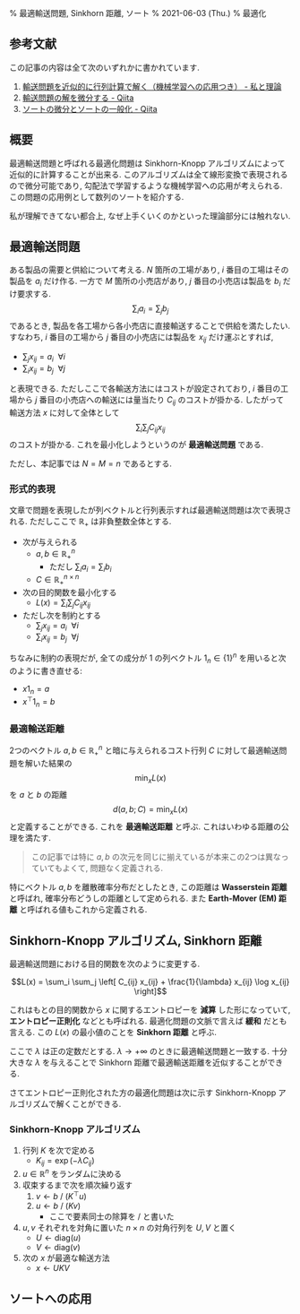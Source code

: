 % 最適輸送問題, Sinkhorn 距離, ソート
% 2021-06-03 (Thu.)
% 最適化

## 参考文献

この記事の内容は全て次のいずれかに書かれています.

1. [輸送問題を近似的に行列計算で解く（機械学習への応用つき） - 私と理論](https://theory-and-me.hatenablog.com/entry/2021/05/09/181435)
2. [輸送問題の解を微分する - Qiita](https://qiita.com/itok_msi/items/f3cff1e586df00a05355)
3. [ソートの微分とソートの一般化 - Qiita](https://qiita.com/itok_msi/items/7e14c1b6572f32bc0f87)

## 概要

最適輸送問題と呼ばれる最適化問題は Sinkhorn-Knopp アルゴリズムによって近似的に計算することが出来る.
このアルゴリズムは全て線形変換で表現されるので微分可能であり, 勾配法で学習するような機械学習への応用が考えられる.
この問題の応用例として数列のソートを紹介する.

私が理解できてない都合上, なぜ上手くいくのかといった理論部分には触れない.

## 最適輸送問題

ある製品の需要と供給について考える.
$N$ 箇所の工場があり, $i$ 番目の工場はその製品を $a_i$ だけ作る.
一方で $M$ 箇所の小売店があり, $j$ 番目の小売店は製品を $b_i$ だけ要求する.
$$\sum_i a_i = \sum_j b_j$$
であるとき, 製品を各工場から各小売店に直接輸送することで供給を満たしたい.
すなわち, $i$ 番目の工場から $j$ 番目の小売店には製品を $x_{ij}$ だけ運ぶとすれば,

- $\sum_j x_{ij} = a_i ~~ \forall i$
- $\sum_i x_{ij} = b_j ~~ \forall j$

と表現できる.
ただしここで各輸送方法にはコストが設定されており, $i$ 番目の工場から $j$ 番目の小売店への輸送には量当たり
$C_{ij}$ のコストが掛かる.
したがって輸送方法 $x$ に対して全体として
$$\sum_i \sum_j C_{ij} x_{ij}$$
のコストが掛かる.
これを最小化しようというのが **最適輸送問題** である.

ただし、本記事では $N = M = n$ であるとする.

### 形式的表現

文章で問題を表現したが列ベクトルと行列表示すれば最適輸送問題は次で表現される.
ただしここで $\mathbb R_+$ は非負整数全体とする.

- 次が与えられる
    - $a, b \in \mathbb R_+^n$
        - ただし $\sum_i a_i = \sum_i b_i$
    - $C \in \mathbb R_+^{n \times n}$
- 次の目的関数を最小化する
    - $L(x) = \sum_i \sum_j C_{ij} x_{ij}$
- ただし次を制約とする
    - $\sum_j x_{ij} = a_i ~~ \forall i$
    - $\sum_i x_{ij} = b_j ~~ \forall j$

ちなみに制約の表現だが, 全ての成分が $1$ の列ベクトル $1_n \in \{1\}^n$ を用いると次のように書き直せる:

- $x 1_n = a$
- $x^\top 1_n = b$

### 最適輸送距離

2つのベクトル $a, b \in \mathbb R_+^n$ と暗に与えられるコスト行列 $C$ に対して最適輸送問題を解いた結果の
$$\min_x L(x)$$
を $a$ と $b$ の距離
$$d(a, b; C) = \min_x L(x)$$
と定義することができる.
これを **最適輸送距離** と呼ぶ.
これはいわゆる距離の公理を満たす.

> この記事では特に $a,b$ の次元を同じに揃えているが本来この2つは異なっていてもよくて, 問題なく定義される.

特にベクトル $a, b$ を離散確率分布だとしたとき, この距離は **Wasserstein 距離** と呼ばれ, 確率分布どうしの距離として定められる.
また **Earth-Mover (EM) 距離** と呼ばれる値もこれから定義される.

## Sinkhorn-Knopp アルゴリズム, Sinkhorn 距離

最適輸送問題における目的関数を次のように変更する.

$$L(x) = \sum_i \sum_j \left[ C_{ij} x_{ij} + \frac{1}{\lambda} x_{ij} \log x_{ij} \right]$$

これはもとの目的関数から $x$ に関するエントロピーを **減算** した形になっていて, **エントロピー正則化** などとも呼ばれる.
最適化問題の文脈で言えば **緩和** だとも言える.
この $L(x)$ の最小値のことを **Sinkhorn 距離** と呼ぶ.

ここで $\lambda$ は正の定数だとする. $\lambda \to +\infty$ のときに最適輸送問題と一致する.
十分大きな $\lambda$ を与えることで Sinkhorn 距離で最適輸送距離を近似することができる.

さてエントロピー正則化された方の最適化問題は次に示す Sinkhorn-Knopp アルゴリズムで解くことができる.

### Sinkhorn-Knopp アルゴリズム

1. 行列 $K$ を次で定める
    - $K_{ij} = \exp(- \lambda C_{ij})$
1. $u \in \mathbb R^n$ をランダムに決める
1. 収束するまで次を順次繰り返す
    1. $v \leftarrow b ~/~ (K^\top u)$
    1. $u \leftarrow b ~/~ (K v)$
        - ここで要素同士の除算を $/$ と書いた
1. $u, v$ それぞれを対角に置いた $n\times n$ の対角行列を $U,V$ と置く
    - $U \leftarrow \mathrm{diag}(u)$
    - $V \leftarrow \mathrm{diag}(v)$
1. 次の $x$ が最適な輸送方法
    - $x \leftarrow UKV$

## ソートへの応用



